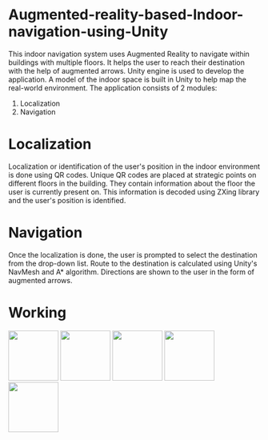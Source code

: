 # Augmented-reality-based-Indoor-navigation-using-Unity
This indoor navigation system uses Augmented Reality to navigate within buildings with multiple floors. It helps the user to reach their destination with the help of augmented arrows. Unity engine is used to develop the application. A model of the indoor space is built in Unity to help map the real-world environment. The application consists of 2 modules:
1. Localization
2. Navigation
# Localization 
Localization or identification of the user's position in the indoor environment is done using QR codes. Unique QR codes are placed at strategic points on different floors in the building. They contain information about the floor the user is currently present on. This information is decoded using ZXing library and the user's position is identified.
# Navigation
Once the localization is done, the user is prompted to select the destination from the drop-down list. Route to the destination is calculated using Unity's NavMesh and A* algorithm. Directions are shown to the user in the form of augmented arrows.
# Working

<img src="https://github.com/adits16/Augmented-reality-based-Indoor-navigation-using-Unity/assets/81611120/aabdb9ef-0719-41ce-8da4-a2a2836f2c65" width="100" height="100">
<img src="https://github.com/adits16/Augmented-reality-based-Indoor-navigation-using-Unity/assets/81611120/3fbc77df-427f-4416-a14d-3d62f6278929" width="100" height="100">
<img src="https://github.com/adits16/Augmented-reality-based-Indoor-navigation-using-Unity/assets/81611120/6d5c9dad-1a25-40f2-bf95-7b31b554fe55" width="100" height="100">
<img src="https://github.com/adits16/Augmented-reality-based-Indoor-navigation-using-Unity/assets/81611120/034e1be6-3062-4dec-9328-c398dbe612c8" width="100" height="100">
<img src="https://github.com/adits16/Augmented-reality-based-Indoor-navigation-using-Unity/assets/81611120/28aa6dc5-8ebe-4145-852a-77ddf45fac13" width="100" height="100">
